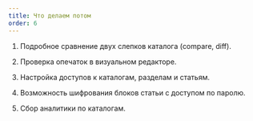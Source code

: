 ```yaml
---
title: Что делаем потом
order: 6
---
```


1. Подробное сравнение двух слепков каталога (compare, diff).

2. Проверка опечаток в визуальном редакторе.

3. Настройка доступов к каталогам, разделам и статьям.

4. Возможность шифрования блоков статьи с доступом по паролю.

5. Сбор аналитики по каталогам.